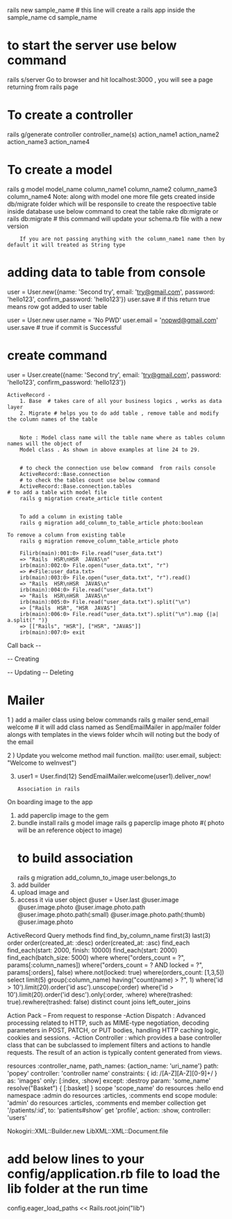 rails new sample_name  # this line will create a rails app inside the sample_name
cd sample_name
# to start the server use below command
rails s/server
Go to browser and hit localhost:3000 , you will see a page returning from rails page
# To create a controller
rails g/generate controller controller_name(s)  action_name1 action_name2 action_name3 action_name4
# To create a model
rails g model model_name column_name1 column_name2 column_name3 column_name4
Note:
	along with model one more file gets created inside db/migrate folder
        which will be responsile to create the respoective table inside database
        use below command to creat the table
        rake db:migrate or rails db:migrate # this command will update your schema.rb file with a new version

        If you are not passing anything with the column_name1 name then by default it will treated as String type



 # adding data to table from console
 user = User.new({name: 'Second try', email: 'try@gmail.com', password: 'hello123', confirm_password: 'hello123'})
 user.save # if this return true means row got added to user table

 user = User.new
 user.name  = 'No PWD'
 user.email = 'nopwd@gmail.com'
 user.save # true if commit is Successful


 # create command

  user = User.create({name: 'Second try', email: 'try@gmail.com', password: 'hello123', confirm_password: 'hello123'})





	ActiveRecord -
		1. Base  # takes care of all your business logics , works as data layer
		2. Migrate # helps you to do add table , remove table and modify the column names of the table


		Note : Model class name will the table name where as tables column names will the object of
		Model class . As shown in above examples at line 24 to 29.


		# to check the connection use below command  from rails console
		ActiveRecord::Base.connection
		# to check the tables count use below command
		ActiveRecord::Base.connection.tables
    # to add a table with model file
		rails g migration create_article title content


		To add a column in existing table
		rails g migration add_column_to_table_article photo:boolean

    To remove a column from existing table
		rails g migration remove_column_table_article photo

		Filirb(main):001:0> File.read("user_data.txt")
		=> "Rails  HSR\nHSR  JAVAS\n"
		irb(main):002:0> File.open("user_data.txt", "r")
		=> #<File:user_data.txt>
		irb(main):003:0> File.open("user_data.txt", "r").read()
		=> "Rails  HSR\nHSR  JAVAS\n"
		irb(main):004:0> File.read("user_data.txt")
		=> "Rails  HSR\nHSR  JAVAS\n"
		irb(main):005:0> File.read("user_data.txt").split("\n")
		=> ["Rails  HSR", "HSR  JAVAS"]
		irb(main):006:0> File.read("user_data.txt").split("\n").map {|a| a.split(" ")}
		=> [["Rails", "HSR"], ["HSR", "JAVAS"]]
		irb(main):007:0> exit



Call back --

 -- Creating

 -- Updating
 -- Deleting 	


# Mailer

1 ) add a mailer class using below commands
rails g mailer send_email welcome # it will add class named as SendEmailMailer in app/mailer folder alongs with templates in the views folder whcih will noting but the body of the email


2 ) Update you welcome method mail function.
  mail(to: user.email, subject: "Welcome to weInvest")

3)  user1 = User.find(12)
		SendEmailMailer.welcome(user1).deliver_now!


		Association in rails


On boarding image to the app

1) add paperclip image to the gem
2) bundle install
	rails g model image
	rails g paperclip image photo #( photo will be an reference object to image)
	# to build association
	rails g migration add_column_to_image user:belongs_to
3) add builder
4) upload image and
5) access it via user object
@user = User.last
@user.image
@user.image.photo
@user.image.photo.path
@user.image.photo.path(:small)
@user.image.photo.path(:thumb)
@user.image.photo



ActiveRecord Query methods
find
find_by_column_name
first(3)
last(3)
order
order(created_at: :desc)
order(created_at: :asc)
find_each
find_each(start: 2000, finish: 10000)
find_each(start: 2000)
find_each(batch_size: 5000)
where
where("orders_count = ?", params[:column_names])
where("orders_count = ? AND locked = ?", params[:orders], false)
where.not(locked: true)
where(orders_count: [1,3,5])
select
limit(5)
group(:column_name)
having("count(name) > ?",  1)
where('id > 10').limit(20).order('id asc').unscope(:order)
where('id > 10').limit(20).order('id desc').only(:order, :where)
where(trashed: true).rewhere(trashed: false)
distinct
count
joins
left_outer_joins



Action Pack – From request to response
  -Action Dispatch : Advanced processing related to HTTP, such as MIME-type negotiation, decoding parameters in POST, PATCH, or PUT bodies, handling HTTP caching logic, cookies and sessions.
  -Action Controller : which provides a base controller class that can be subclassed to implement filters and actions to handle requests. The result of an action is typically content generated from views.

resources :controller_name,
  path_names: {action_name: 'uri_name'}
  path: 'popey'
  controller: 'controller name'
  constraints: { id: /[A-Z][A-Z][0-9]+/ }
  as: 'images'
  only: [:index, :show]
  except: :destroy
  param: 'some_name'
  resolve("Basket") { [:basket] }
scope 'scope_name' do
  resources :hello
end
namespace :admin do
  resources :articles, :comments
end
scope module: 'admin' do
  resources :articles, :comments
end
member
collection
get '/patients/:id', to: 'patients#show'
get 'profile', action: :show, controller: 'users'


Nokogiri::XML::Builder.new
LibXML::XML::Document.file


# add below lines to your config/application.rb file to load the lib folder at the run time
 config.eager_load_paths << Rails.root.join("lib")
